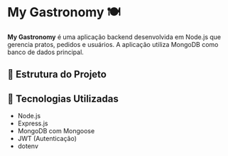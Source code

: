 # My Gastronomy 🍽️

**My Gastronomy** é uma aplicação backend desenvolvida em Node.js que gerencia pratos, pedidos e usuários. A aplicação utiliza MongoDB como banco de dados principal.

## 📁 Estrutura do Projeto


## 🚀 Tecnologias Utilizadas

- Node.js
- Express.js
- MongoDB com Mongoose
- JWT (Autenticação)
- dotenv


